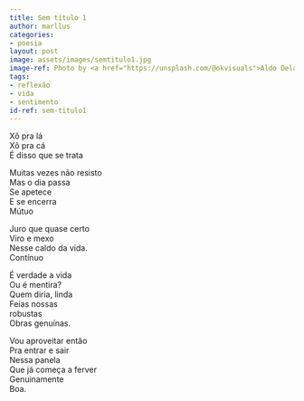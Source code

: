 ```yaml
---
title: Sem título 1
author: marllus
categories:
- poesia
layout: post
image: assets/images/semtitulo1.jpg
image-ref: Photo by <a href="https://unsplash.com/@okvisuals">Aldo Delara </a>
tags:
- reflexão
- vida
- sentimento
id-ref: sem-titulo1
---
```


Xô pra lá<br>
Xô pra cá<br>É disso que se trata

Muitas vezes não resisto<br>
Mas o dia passa<br>
Se apetece<br>
E se encerra<br>
Mútuo

Juro que quase certo<br>
Viro e mexo<br>
Nesse caldo da vida.<br>
Contínuo

É verdade a vida<br>
Ou é mentira?<br>
Quem diria, linda<br>
Feias nossas <br>
robustas<br>
Obras genuínas.

Vou aproveitar então<br>
Pra entrar e sair<br>
Nessa panela<br>
Que já começa a ferver<br>
Genuinamente<br>
Boa.
